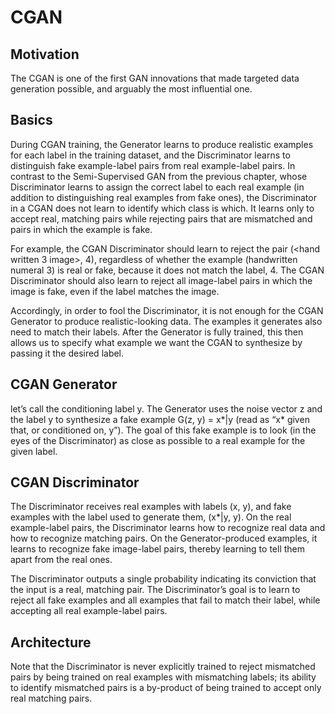 # CGAN

## Motivation
The CGAN is one of the first GAN innovations that made targeted data generation possible, and arguably the most influential one.

## Basics
During CGAN training, the Generator learns to produce realistic examples for each label in the training dataset, and the Discriminator learns to distinguish fake example-label pairs from real example-label pairs. In contrast to the Semi-Supervised GAN from the previous chapter, whose Discriminator learns to assign the correct label to each real example (in addition to distinguishing real examples from fake ones), the Discriminator in a CGAN does not learn to identify which class is which. It learns only to accept real, matching pairs while rejecting pairs that are mismatched and pairs in which the example is fake.

For example, the CGAN Discriminator should learn to reject the pair (<hand written 3 image>, 4), regardless of whether the example (handwritten numeral 3) is real or fake, because it does not match the label, 4. The CGAN Discriminator should also learn to reject all image-label pairs in which the image is fake, even if the label matches the image.

Accordingly, in order to fool the Discriminator, it is not enough for the CGAN Generator to produce realistic-looking data. The examples it generates also need to match their labels. After the Generator is fully trained, this then allows us to specify what example we want the CGAN to synthesize by passing it the desired label.

## CGAN Generator
let’s call the conditioning label y. The Generator uses the noise vector z and the label y to synthesize a fake example G(z, y) = x*|y (read as “x* given that, or conditioned on, y”). The goal of this fake example is to look (in the eyes of the Discriminator) as close as possible to a real example for the given label.

## CGAN Discriminator
The Discriminator receives real examples with labels (x, y), and fake examples with the label used to generate them, (x*|y, y). On the real example-label pairs, the Discriminator learns how to recognize real data and how to recognize matching pairs. On the Generator-produced examples, it learns to recognize fake image-label pairs, thereby learning to tell them apart from the real ones.

The Discriminator outputs a single probability indicating its conviction that the input is a real, matching pair. The Discriminator’s goal is to learn to reject all fake examples and all examples that fail to match their label, while accepting all real example-label pairs.

## Architecture
Note that the Discriminator is never explicitly trained to reject mismatched pairs by being trained on real examples with mismatching labels; its ability to identify mismatched pairs is a by-product of being trained to accept only real matching pairs.
